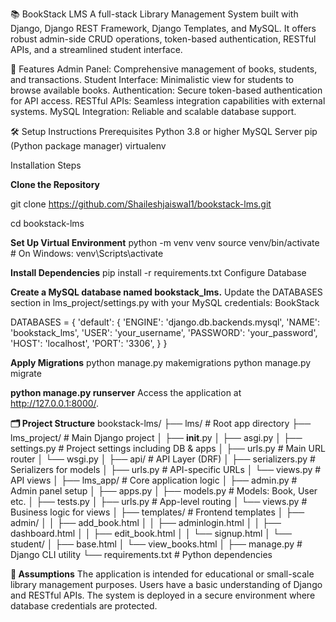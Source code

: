 📚 BookStack LMS
A full-stack Library Management System built with Django, Django REST Framework, Django Templates, and MySQL. It offers robust admin-side CRUD operations, token-based authentication, RESTful APIs, and a streamlined student interface.​

🚀 Features
Admin Panel: Comprehensive management of books, students, and transactions.
Student Interface: Minimalistic view for students to browse available books.
Authentication: Secure token-based authentication for API access.
RESTful APIs: Seamless integration capabilities with external systems.
MySQL Integration: Reliable and scalable database support.​

🛠️ Setup Instructions
Prerequisites
Python 3.8 or higher
MySQL Server
pip (Python package manager)
virtualenv 

Installation Steps

**Clone the Repository**

git clone https://github.com/Shaileshjaiswal1/bookstack-lms.git

cd bookstack-lms



**Set Up Virtual Environment**
python -m venv venv
source venv/bin/activate  # On Windows: venv\Scripts\activate

**Install Dependencies**
pip install -r requirements.txt
Configure Database

**Create a MySQL database named bookstack_lms.**
Update the DATABASES section in lms_project/settings.py with your MySQL credentials:​
BookStack

DATABASES = {
    'default': {
        'ENGINE': 'django.db.backends.mysql',
        'NAME': 'bookstack_lms',
        'USER': 'your_username',
        'PASSWORD': 'your_password',
        'HOST': 'localhost',
        'PORT': '3306',
    }
}


**Apply Migrations**
python manage.py makemigrations
python manage.py migrate

**python manage.py runserver**
Access the application at http://127.0.0.1:8000/.

**🗂️ Project Structure**
bookstack-lms/
├── lms/                           # Root app directory
├── lms_project/                   # Main Django project
│   ├── __init__.py
│   ├── asgi.py
│   ├── settings.py                # Project settings including DB & apps
│   ├── urls.py                    # Main URL router
│   └── wsgi.py
│
├── api/                           # API Layer (DRF)
│   ├── serializers.py             # Serializers for models
│   ├── urls.py                    # API-specific URLs
│   └── views.py                   # API views
│
├── lms_app/                       # Core application logic
│   ├── admin.py                   # Admin panel setup
│   ├── apps.py
│   ├── models.py                  # Models: Book, User etc.
│   ├── tests.py
│   ├── urls.py                    # App-level routing
│   └── views.py                   # Business logic for views
│
├── templates/                     # Frontend templates
│   ├── admin/
│   │   ├── add_book.html
│   │   ├── adminlogin.html
│   │   ├── dashboard.html
│   │   ├── edit_book.html
│   │   └── signup.html
│   └── student/
│       ├── base.html
│       └── view_books.html
│
├── manage.py                      # Django CLI utility
└── requirements.txt               # Python dependencies

**📌 Assumptions**
The application is intended for educational or small-scale library management purposes.
Users have a basic understanding of Django and RESTful APIs.
The system is deployed in a secure environment where database credentials are protected.​
